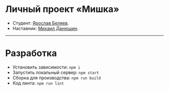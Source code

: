 # Личный проект «Мишка» 

* Студент: [Ярослав Беляев](https://up.htmlacademy.ru/adaptive/28/user/2022859).
* Наставник: [Михаил Данюшин](https://htmlacademy.ru/profile/id225742).

---

# Разработка

- Установить зависимости: `npm i`
- Запустить локальный сервер: `npm start`
- Сборка для производства: `npm run build`
- Код линта: `npm run lint`

